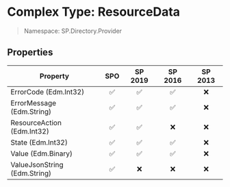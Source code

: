 # Complex Type: ResourceData

> Namespace: SP.Directory.Provider

## Properties

Property | SPO | SP 2019 | SP 2016 | SP 2013
----------|:---:|:-------:|:-------:|:-------:
ErrorCode (Edm.Int32) | ✅ | ✅ | ✅ | ❌
ErrorMessage (Edm.String) | ✅ | ✅ | ✅ | ❌
ResourceAction (Edm.Int32) | ✅ | ✅ | ❌ | ❌
State (Edm.Int32) | ✅ | ✅ | ✅ | ❌
Value (Edm.Binary) | ✅ | ✅ | ✅ | ❌
ValueJsonString (Edm.String) | ✅ | ❌ | ❌ | ❌